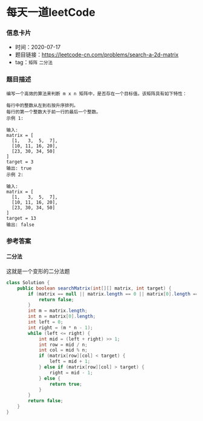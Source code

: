 # 每天一道leetCode

### 信息卡片

- 时间：2020-07-17
- 题目链接：https://leetcode-cn.com/problems/search-a-2d-matrix
- tag：`矩阵` `二分法`

### 题目描述

```
编写一个高效的算法来判断 m x n 矩阵中，是否存在一个目标值。该矩阵具有如下特性：

每行中的整数从左到右按升序排列。
每行的第一个整数大于前一行的最后一个整数。
示例 1:

输入:
matrix = [
  [1,   3,  5,  7],
  [10, 11, 16, 20],
  [23, 30, 34, 50]
]
target = 3
输出: true
示例 2:

输入:
matrix = [
  [1,   3,  5,  7],
  [10, 11, 16, 20],
  [23, 30, 34, 50]
]
target = 13
输出: false

```

### 参考答案

#### 二分法
这就是一个变形的二分法题

```java
class Solution {
    public boolean searchMatrix(int[][] matrix, int target) {
        if (matrix == null || matrix.length == 0 || matrix[0].length == 0) {
            return false;
        }
        int m = matrix.length;
        int n = matrix[0].length;
        int left = 0;
        int right = (m * n - 1);
        while (left <= right) {
            int mid = (left + right) >> 1;
            int row = mid / n;
            int col = mid % n;
            if (matrix[row][col] < target) {
                left = mid + 1;
            } else if (matrix[row][col] > target) {
                right = mid - 1;
            } else {
                return true;
            }
        }
        return false;
    }
}
```
